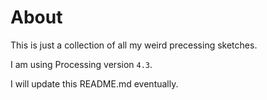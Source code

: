 # About
This is just a collection of all my weird precessing sketches. 

I am using Processing version `4.3`. 

I will update this README.md eventually. 